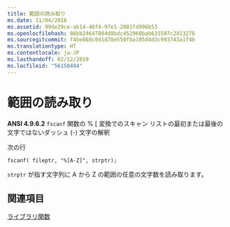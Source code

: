 ```yaml
---
title: 範囲の読み取り
ms.date: 11/04/2016
ms.assetid: 99de29ce-ab14-46f4-97e1-2081fd996b53
ms.openlocfilehash: 86bb24647084d8bdc452960bab631587c2413276
ms.sourcegitcommit: f4be868c0d1d78e550fba105d4d3c993743a1f4b
ms.translationtype: HT
ms.contentlocale: ja-JP
ms.lasthandoff: 02/12/2019
ms.locfileid: "56150494"
---
```

# <a name="reading-ranges"></a>範囲の読み取り

**ANSI 4.9.6.2** `fscanf` 関数の % [ 変換でのスキャン リストの最初または最後の文字ではないダッシュ (-) 文字の解釈

次の行

```
fscanf( fileptr, "%[A-Z]", strptr);
```

`strptr` が指す文字列に A から Z の範囲の任意の文字数を読み取ります。

## <a name="see-also"></a>関連項目

[ライブラリ関数](../c-language/library-functions.md)
